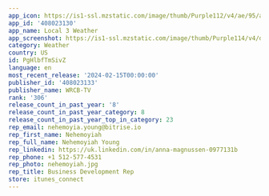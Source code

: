 ```yaml
---
app_icon: https://is1-ssl.mzstatic.com/image/thumb/Purple112/v4/ae/95/ad/ae95ad27-cbcb-6adb-2d8d-897fa78a0abc/AppIcon-1x_U007emarketing-0-4-0-85-220.jpeg/1024x1024bb.png
app_id: '408023130'
app_name: Local 3 Weather
app_screenshot: https://is1-ssl.mzstatic.com/image/thumb/Purple114/v4/d6/05/1a/d6051ab4-ec18-fb75-27dc-e198b9b4e2f4/mzl.fuckcwmt.png/1242x2688bb.png
category: Weather
country: US
id: PgHlbfTmSivZ
language: en
most_recent_release: '2024-02-15T00:00:00'
publisher_id: '408023133'
publisher_name: WRCB-TV
rank: '306'
release_count_in_past_year: '8'
release_count_in_past_year_category: 8
release_count_in_past_year_top_in_category: 23
rep_email: nehemoyia.young@bitrise.io
rep_first_name: Nehemoyiah
rep_full_name: Nehemoyiah Young
rep_linkedin: https://uk.linkedin.com/in/anna-magnussen-0977131b
rep_phone: +1 512-577-4531
rep_photo: nehemoyiah.jpg
rep_title: Business Development Rep
store: itunes_connect
---
```


